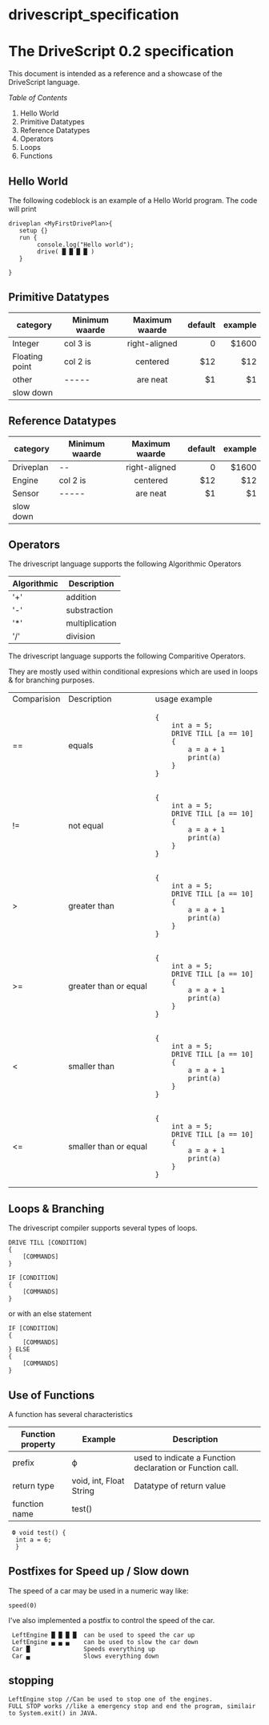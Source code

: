 # drivescript_specification
# The DriveScript 0.2 specification

This document is intended as a reference and a showcase of the DriveScript language.

*Table of Contents* 
1. Hello World
2. Primitive Datatypes
3. Reference Datatypes
4. Operators
5. Loops 
6. Functions 

## Hello World

The following codeblock is an example of a Hello World program. 
The code will print 

```
driveplan <MyFirstDrivePlan>{
   setup {}
   run {
        console.log("Hello world");
        drive( █ █ █ █ ) 
   }

}
```
## Primitive Datatypes

|category      | Minimum waarde| Maximum waarde  |default| example   |
|----          | ------------- |:-------------:  | -----:| -----:    |
|Integer       | col 3 is      | right-aligned   | 0 | $1600     |
|Floating point| col 2 is      | centered        |   $12 |   $12     |
|other          | -----| are neat        |    $1 |    $1     |
|slow down

## Reference Datatypes

|category       | Minimum waarde| Maximum waarde  |default| example   |
|----           | ------------- |:-------------:  | -----:| -----:    |
|Driveplan      | --      | right-aligned   | 0 | $1600     |
|Engine         | col 2 is      | centered        |   $12 |   $12     |
|Sensor         | -----| are neat        |    $1 |    $1     |
|slow down

## Operators

The drivescript language supports the following Algorithmic Operators

| Algorithmic | Description |
| --- | --- | 
| '+' | addition
| '-' | substraction
| '*' | multiplication
|'/' | division

The drivescript language supports the following Comparitive Operators.

They are mostly used within conditional expresions which are used in loops & for branching purposes. 
<table class="comparator">
<tr>
<td> Comparision </td> <td>  Description </td> <td>  usage example </td>
</tr>
<tr>
    <td> == </td>
    <td> equals </td>
    <td>

```
{
    int a = 5;
    DRIVE TILL [a == 10]
    {
        a = a + 1
        print(a)
    }
}
```
</td>    
</tr>
<tr>
    <td> != </td>
    <td> not equal </td>
    <td>

```
{
    int a = 5;
    DRIVE TILL [a == 10]
    {
        a = a + 1
        print(a)
    }
}
```
</td>    
</tr>

<tr>
    <td> > </td>
    <td> greater than </td>
    <td>

```
{
    int a = 5;
    DRIVE TILL [a == 10]
    {
        a = a + 1
        print(a)
    }
}
```
</td>    
</tr>

<tr>
    <td> >= </td>
    <td> greater than or equal </td>
    <td>

```
{
    int a = 5;
    DRIVE TILL [a == 10]
    {
        a = a + 1
        print(a)
    }
}
```
</td>    
</tr>

<tr>
    <td> < </td>
    <td> smaller than </td>
    <td>

```
{
    int a = 5;
    DRIVE TILL [a == 10]
    {
        a = a + 1
        print(a)
    }
}
```
</td>    
</tr>

<tr>
    <td> <= </td>
    <td> smaller than or equal </td>
    <td>

```
{
    int a = 5;
    DRIVE TILL [a == 10]
    {
        a = a + 1
        print(a)
    }
}
```
</td>    
</tr>

</table>

## Loops & Branching

The drivescript compiler supports several types of loops. 
```
DRIVE TILL [CONDITION]
{
    [COMMANDS]
}
```
```
IF [CONDITION]
{
    [COMMANDS]
}
```
or with an else statement
```
IF [CONDITION]
{
    [COMMANDS]
} ELSE 
{
    [COMMANDS]  
}
```
## Use of Functions
A function has several characteristics

| Function property | Example |  Description |
| --- | --- | ---
| prefix | ф | used to indicate a Function declaration or Function call.
| return type | void, int, Float String| Datatype of return value
| function name | test() |
```
 Ф void test() {
  int a = 6;
  }
```
## Postfixes for Speed up / Slow down

The speed of a car may be used in a numeric way like:

```
speed(0)
```
I've also implemented a postfix to control the speed of the car. 
```
 LeftEngine █ █ █ █  can be used to speed the car up
 LeftEngine ▄ ▄ ▄    can be used to slow the car down
 Car █               Speeds everything up
 Car ▄               Slows everything down
```

## stopping

```
LeftEngine stop //Can be used to stop one of the engines.
FULL STOP works //like a emergency stop and end the program, similair to System.exit() in JAVA.
```

<style>
.comparator table {
    width:600%;
}
</style>

